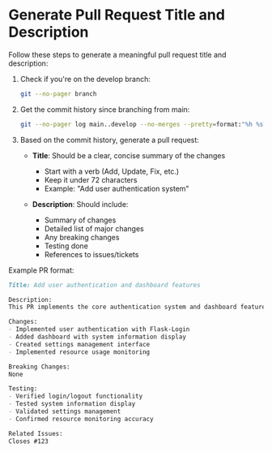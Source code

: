 # Generate Pull Request Title and Description

Follow these steps to generate a meaningful pull request title and description:

1. Check if you're on the develop branch:

    ```bash
    git --no-pager branch
    ```

2. Get the commit history since branching from main:

    ```bash
    git --no-pager log main..develop --no-merges --pretty=format:"%h %s%n%b" --reverse
    ```

3. Based on the commit history, generate a pull request:

    - **Title**: Should be a clear, concise summary of the changes
        - Start with a verb (Add, Update, Fix, etc.)
        - Keep it under 72 characters
        - Example: "Add user authentication system"

    - **Description**: Should include:
        - Summary of changes
        - Detailed list of major changes
        - Any breaking changes
        - Testing done
        - References to issues/tickets

Example PR format:
```md
Title: Add user authentication and dashboard features

Description:
This PR implements the core authentication system and dashboard features for the IoT device agent.

Changes:
- Implemented user authentication with Flask-Login
- Added dashboard with system information display
- Created settings management interface
- Implemented resource usage monitoring

Breaking Changes:
None

Testing:
- Verified login/logout functionality
- Tested system information display
- Validated settings management
- Confirmed resource monitoring accuracy

Related Issues:
Closes #123
```